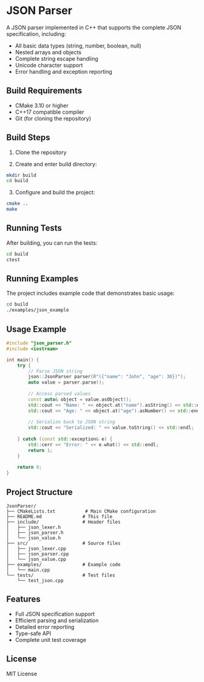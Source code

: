 # JSON Parser

A JSON parser implemented in C++ that supports the complete JSON specification, including:

- All basic data types (string, number, boolean, null)
- Nested arrays and objects
- Complete string escape handling
- Unicode character support
- Error handling and exception reporting

## Build Requirements

- CMake 3.10 or higher
- C++17 compatible compiler
- Git (for cloning the repository)

## Build Steps

1. Clone the repository

2. Create and enter build directory:
```bash
mkdir build
cd build
```

3. Configure and build the project:
```bash
cmake ..
make
```

## Running Tests

After building, you can run the tests:
```bash
cd build
ctest
```

## Running Examples

The project includes example code that demonstrates basic usage:
```bash
cd build
./examples/json_example
```

## Usage Example

```cpp
#include "json_parser.h"
#include <iostream>

int main() {
    try {
        // Parse JSON string
        json::JsonParser parser(R"({"name": "John", "age": 30})");
        auto value = parser.parse();
        
        // Access parsed values
        const auto& object = value.asObject();
        std::cout << "Name: " << object.at("name").asString() << std::endl;
        std::cout << "Age: " << object.at("age").asNumber() << std::endl;
        
        // Serialize back to JSON string
        std::cout << "Serialized: " << value.toString() << std::endl;
        
    } catch (const std::exception& e) {
        std::cerr << "Error: " << e.what() << std::endl;
        return 1;
    }
    
    return 0;
}
```

## Project Structure

```
JsonParser/
├── CMakeLists.txt           # Main CMake configuration
├── README.md               # This file
├── include/                # Header files
│   ├── json_lexer.h
│   ├── json_parser.h
│   └── json_value.h
├── src/                    # Source files
│   ├── json_lexer.cpp
│   ├── json_parser.cpp
│   └── json_value.cpp
├── examples/               # Example code
│   └── main.cpp
└── tests/                  # Test files
    └── test_json.cpp
```

## Features

- Full JSON specification support
- Efficient parsing and serialization
- Detailed error reporting
- Type-safe API
- Complete unit test coverage

## License

MIT License 
